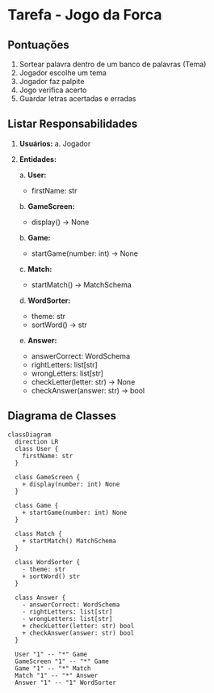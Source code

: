 # Tarefa - Jogo da Forca

## Pontuações

1. Sortear palavra dentro de um banco de palavras (Tema)
2. Jogador escolhe um tema
3. Jogador faz palpite
4. Jogo verifica acerto
5. Guardar letras acertadas e erradas

## Listar Responsabilidades

1. **Usuários:**
    a. Jogador

2. **Entidades:**
    
    a. **User:**
    * firstName: str
    
    b. **GameScreen:**
    * display() -> None
    
    b. **Game:**
    * startGame(number: int) -> None
    
    c. **Match:**
    * startMatch() -> MatchSchema
    
    d. **WordSorter:**
    * theme: str
    * sortWord() -> str
    
    e. **Answer:**
    * answerCorrect: WordSchema
    * rightLetters: list[str]
    * wrongLetters: list[str]
    * checkLetter(letter: str) -> None
    * checkAnswer(answer: str) -> bool


## Diagrama de Classes

```mermaid
classDiagram
  direction LR
  class User {
    firstName: str
  }

  class GameScreen {
    + display(number: int) None
  }

  class Game {
    + startGame(number: int) None
  }

  class Match {
    + startMatch() MatchSchema
  }

  class WordSorter {
    - theme: str
    + sortWord() str
  }

  class Answer {
    - answerCorrect: WordSchema
    - rightLetters: list[str]
    - wrongLetters: list[str]
    + checkLetter(letter: str) bool
    + checkAnswer(answer: str) bool
  }
  
  User "1" -- "*" Game
  GameScreen "1" -- "*" Game
  Game "1" -- "*" Match
  Match "1" -- "*" Answer
  Answer "1" -- "1" WordSorter
```
